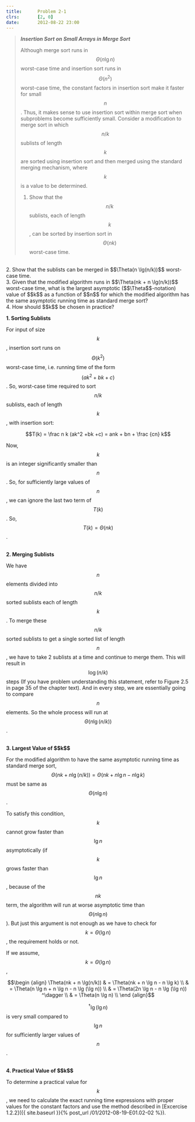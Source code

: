 ```yaml
---
title:      Problem 2-1
clrs:       [2, 0]
date:       2012-08-22 23:00
---
```


>***Insertion Sort on Small Arrays in Merge Sort***
>
>Although merge sort runs in $$\Theta(n \lg n)$$ worst-case time and insertion sort runs in $$\Theta(n^2)$$ worst-case time, the constant factors in insertion sort make it faster for small $$n$$. Thus, it makes sense to use insertion sort within merge sort when subproblems become sufficiently small. Consider a modification to merge sort in which $$n/k$$ sublists of length $$k$$ are sorted using insertion sort and then merged using the standard merging mechanism, where $$k$$ is a value to be determined.
>
>1. Show that the $$n/k$$ sublists, each of length $$k$$, can be sorted by insertion sort in $$\Theta(nk)$$ worst-case time.
<br/>
2. Show that the sublists can be merged in $$\Theta(n \lg(n/k))$$ worst-case time.
<br/>
3. Given that the modified algorithm runs in $$\Theta(nk + n \lg(n/k))$$ worst-case time, what is the largest asymptotic ($$\Theta$$-notation) value of $$k$$ as a function of $$n$$ for which the modified algorithm has the same asymptotic running time as standard merge sort?
<br/>
4. How should $$k$$ be chosen in practice?

<b>1. Sorting Sublists</b>

For input of size $$k$$, insertion sort runs on $$\Theta(k^2)$$ worst-case time, i.e. running time of the form $$(ak^2 + bk + c)$$. So, worst-case time required to sort $$n/k$$ sublists, each of length $$k$$, with insertion sort:

$$T(k) = \frac n k (ak^2 +bk +c) = ank + bn + \frac {cn} k$$

Now, $$k$$ is an integer significantly smaller than $$n$$. So, for sufficiently large values of $$n$$, we can ignore the last two term of $$T(k)$$. So, $$T(k) = \Theta(nk)$$.

<br/>
<b>2. Merging Sublists</b>

We have $$n$$ elements divided into $$n/k$$ sorted sublists each of length $$k$$. To merge these $$n/k$$ sorted sublists to get a single sorted list of length $$n$$, we have to take 2 sublists at a time and continue to merge them. This will result in $$\log (n/k)$$ steps (If you have problem understanding this statement, refer to Figure 2.5 in page 35 of the chapter text). And in every step, we are essentially going to compare $$n$$ elements. So the whole process will run at $$\Theta(n \lg (n/k))$$.

<br/>
<b>3. Largest Value of $$k$$</b>

For the modified algorithm to have the same asymptotic running time as standard merge sort, $$\Theta(nk + n \lg(n/k)) = \Theta(nk + n \lg n - n \lg k)$$ must be same as $$\Theta(n \lg n)$$.

To satisfy this condition, $$k$$ cannot grow faster than $$\lg n$$ asymptotically (if $$k$$ grows faster than $$\lg n$$, because of the $$nk$$ term, the algorithm will run at worse asymptotic time than $$\Theta(n \lg n)$$). But just this argument is not enough as we have to check for $$k = \Theta(\lg n)$$, the requirement holds or not.

If we assume, $$k = \Theta(\lg n)$$,

$$\begin {align}
\Theta(nk + n \lg(n/k)) & = \Theta(nk + n \lg n - n \lg k) \\
                        & = \Theta(n \lg n + n \lg n - n \lg (\lg n)) \\
                        & = \Theta(2n \lg n - n \lg (\lg n)) ^\dagger \\
                        & = \Theta(n \lg n) \\
\end {align}$$

$$^\dagger\lg (\lg n)$$ is very small compared to $$\lg n$$ for sufficiently larger values of $$n$$.

<br/>
<b>4. Practical Value of $$k$$</b>

To determine a practical value for $$k$$, we need to calculate the exact running time expressions with proper values for the constant factors and use the method described in [Excercise 1.2.2]({{ site.baseurl }}{% post_url /01/2012-08-19-E01.02-02 %}).

